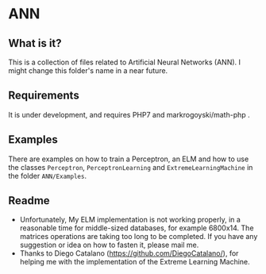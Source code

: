 # ANN

## What is it?

This is a collection of files related to Artificial Neural Networks (ANN).
I might change this folder's name in a near future.

## Requirements

It is under development, and requires PHP7 and markrogoyski/math-php .

## Examples

There are examples on how to train a Perceptron, an ELM and how to use the classes ```Perceptron```, ```PerceptronLearning``` and ```ExtremeLearningMachine```  in the folder ```ANN/Examples```.

## Readme
- Unfortunately, My ELM implementation is not working properly, in a reasonable time for middle-sized databases, for example 6800x14. The matrices operations are taking too long to be completed. If you have any suggestion or idea on how to fasten it, please mail me.
- Thanks to Diego Catalano (https://github.com/DiegoCatalano/), for helping me with the implementation of the Extreme Learning Machine. 